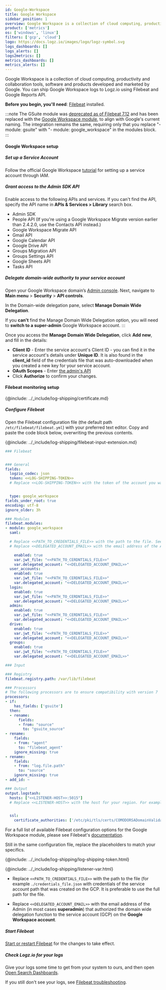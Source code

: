 ```yaml
---
id: Google-Workspace
title: Google Workspace
sidebar_position: 1
overview: Google Workspace is a collection of cloud computing, productivity and collaboration tools, software and products developed and marketed by Google. You can ship Google Workspace logs to Logz.io using Filebeat and Google Reports API.
product: ['metrics']
os: ['windows', 'linux']
filters: ['gcp', 'cloud']
logo: https://docs.logz.io/images/logo/logz-symbol.svg
logs_dashboards: []
logs_alerts: []
logs2metrics: []
metrics_dashboards: []
metrics_alerts: []
---
```


Google Workspace is a collection of cloud computing, productivity and collaboration tools, software and products developed and marketed by Google. You can ship Google Workspace logs to Logz.io using Filebeat and Google Reports API.


**Before you begin, you'll need**: [Filebeat](https://www.elastic.co/guide/en/beats/filebeat/current/filebeat-installation-configuration.html) installed.

:::note
The GSuite module was [deprecated as of Filebeat 7.12](https://www.elastic.co/guide/en/beats/filebeat/current/filebeat-module-gsuite.html#filebeat-module-gsuite) and has been replaced with the [Google Workspace module](https://www.elastic.co/guide/en/beats/filebeat/current/filebeat-module-google_workspace.html), to align with Google's current naming. The integration remains the same, requiring only that you replace "- module: gsuite" with "- module: google_workspace" in the modules block.
:::
 

 

#### Google Workspace setup

##### Set up a Service Account


Follow the official Google Workspace [tutorial](https://support.google.com/workspacemigrate/answer/10839762?sjid=10874551070185788155-EU#zippy=%2Cstep-use-google-cloud-to-turn-on-apis) for setting up a service account through IAM.

##### Grant access to the Admin SDK API

Enable access to the following APIs and services. If you can't find the API, specify the API name in **APIs & Services > Library** search box.

* Admin SDK
* People API (If you're using a Google Workspace Migrate version earlier than 2.4.2.0, use the Contacts API instead.)
* Google Workspace Migrate API
* Gmail API
* Google Calendar API
* Google Drive API
* Groups Migration API
* Groups Settings API
* Google Sheets API
* Tasks API

##### Delegate domain-wide authority to your service account

Open your Google Workspace domain’s [Admin console](http://admin.google.com/). Next, navigate to **Main menu** > **Security** > **API controls**.

In the Domain-wide delegation pane, select **Manage Domain Wide Delegation**. 


If you **can't** find the Manage Domain Wide Delegation option, you will need to **switch to a super-admin** Google Workspace account.
:::

Once you access the **Manage Domain Wide Delegation**, click **Add new**, and fill in the details:

* **Client ID** - Enter the service account's Client ID - you can find it in the service account's details under **Unique ID**. It is also found in the **client_id** field of the credentials file that was auto-downloaded when you created a new key for your service account.
* **OAuth Scopes** - Enter [the admin's API](https://www.googleapis.com/auth/admin.reports.audit.readonly)
* Click **Authorize** to confirm your changes.

#### Filebeat monitoring setup

{@include: ../_include/log-shipping/certificate.md}

##### Configure Filebeat

Open the Filebeat configuration file (the default path `/etc/filebeat/filebeat.yml`) with your preferred text editor.
Copy and paste the code block below, overwriting the previous contents.

{@include: ../_include/log-shipping/filebeat-input-extension.md}


```yaml
### Filebeat


### General
fields:
  logzio_codec: json
  token: <<LOG-SHIPPING-TOKEN>>
  # Replace <<LOG-SHIPPING-TOKEN>> with the token of the account you want to ship to.


  type: google_workspace
fields_under_root: true
encoding: utf-8
ignore_older: 3h

### Modules
filebeat.modules:
- module: google_workspace
  saml:

  # Replace <<PATH_TO_CREDENTIALS_FILE>> with the path to the file. See examples below.
  # Replace <<DELEGATED_ACCOUNT_EMAIL>> with the email address of the Admin (or superadmin) that authorized the domain wide delegation function. 

    enabled: true
    var.jwt_file: "<<PATH_TO_CERDNTIALS_FILE>>" 
    var.delegated_account: "<<DELEGATED_ACCOUNT_EMAIL>>"
  user_accounts:
    enabled: true
    var.jwt_file: "<<PATH_TO_CERDNTIALS_FILE>>"
    var.delegated_account: "<<DELEGATED_ACCOUNT_EMAIL>>"
  login:
    enabled: true
    var.jwt_file: "<<PATH_TO_CERDNTIALS_FILE>>"
    var.delegated_account: "<<DELEGATED_ACCOUNT_EMAIL>>"
  admin:
    enabled: true
    var.jwt_file: "<<PATH_TO_CERDNTIALS_FILE>>"
    var.delegated_account: "<<DELEGATED_ACCOUNT_EMAIL>>"
  drive:
    enabled: true
    var.jwt_file: "<<PATH_TO_CERDNTIALS_FILE>>"
    var.delegated_account: "<<DELEGATED_ACCOUNT_EMAIL>>"
  groups:
    enabled: true
    var.jwt_file: "<<PATH_TO_CERDNTIALS_FILE>>"
    var.delegated_account: "<<DELEGATED_ACCOUNT_EMAIL>>"

### Input

### Registry
filebeat.registry.path: /var/lib/filebeat

### Processors
# The following processors are to ensure compatibility with version 7
processors:
- if:
    has_fields: ['gsuite']
  then:
  - rename:
      fields:
      - from: "source"
        to: "gsuite_source"
- rename:
    fields:
    - from: "agent"
      to: "filebeat_agent"
    ignore_missing: true
- rename:
    fields:
    - from: "log.file.path"
      to: "source"
    ignore_missing: true
- add_id: ~

### Output 
output.logstash:
  hosts: ["<<LISTENER-HOST>>:5015"] 
  # Replace <<LISTENER-HOST>> with the host for your region. For example, listener.logz.io if your account is hosted on AWS US East, or listener-nl.logz.io if hosted on Azure West Europe. The required port depends whether HTTP or HTTPS is used: HTTP = 8070, HTTPS = 8071.


  ssl:
    certificate_authorities: ['/etc/pki/tls/certs/COMODORSADomainValidationSecureServerCA.crt']
```

For a full list of available Filebeat configuration options for the Google Workspace module, please see Filebeat's [documentation](https://www.elastic.co/guide/en/beats/filebeat/current/filebeat-module-google_workspace.html).



Still in the same configuration file, replace the placeholders to match your specifics.

{@include: ../_include/log-shipping/log-shipping-token.html}

{@include: ../_include/log-shipping/listener-var.html} 

* Replace `<<PATH_TO_CREDENTIALS_FILE>>` with the path to the file (for example `./credentials_file.json` with credentials of the service account path that was created on the GCP. It is preferable to use the full path for the file.

* Replace `<<DELEGATED_ACCOUNT_EMAIL>>` with the email address of the Admin (in most cases **superadmin**) that authorized the domain wide delegation function to the service account (GCP) on the **Google Workspace account**.

##### Start Filebeat

[Start or restart Filebeat](https://www.elastic.co/guide/en/beats/filebeat/master/filebeat-starting.html) for the changes to take effect.

##### Check Logz.io for your logs

Give your logs some time to get from your system to ours, and then open [Open Search Dashboards](https://app.logz.io/#/dashboard/osd).

If you still don't see your logs, see [Filebeat troubleshooting](https://docs.logz.io/shipping/log-sources/filebeat.html#troubleshooting).

 
